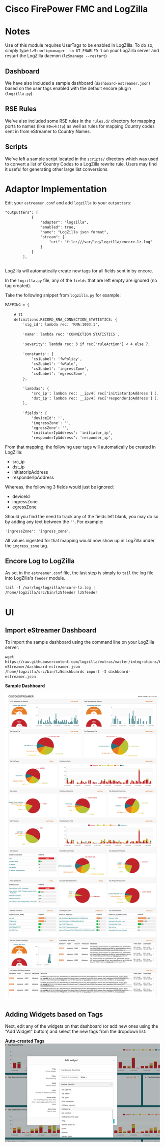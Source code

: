 # Cisco FirePower FMC and LogZilla

# Notes
Use of this module requires UserTags to be enabled in LogZIlla.
To do so, simply type `lz5configmanager -sb UT_ENABLED 1` on your LogZilla server and restart the LogZilla daemon (`lz5manage --restart`)


## Dashboard
We have also included a sample dashboard (`dashboard-estreamer.json`) based on the user tags enabled with the default encore plugin (`logzilla.py`).

## RSE Rules
We've also included some RSE rules in the `rules.d/` directory for mapping ports to names (like `80=>http`) as well as rules for mapping Country codes sent in from eStreamer to Country Names.

## Scripts
We've left a sample script located in the `scripts/` directory which was used to convert a list of Country Codes to a LogZilla rewrite rule. Users may find it useful for generating other large list conversions.


# Adaptor Implementation

Edit your `estreamer.conf` and add `logzilla` to your `outputters`:

```
"outputters": [
            {
                "adapter": "logzilla",
                "enabled": true,
                "name": "LogZilla json format",
                "stream": {
                    "uri": "file:///var/log/logzilla/encore-lz.log"
                }
            }
        ],
        
```
      
LogZilla will automatically create new tags for all fields sent in by encore. 

In the `logzilla.py` file, any of the `fields` that are left empty are ignored (no tag created).

Take the following snippet from `logzilla.py` for example:

```
MAPPING = {

    # 71
    definitions.RECORD_RNA_CONNECTION_STATISTICS: {
        'sig_id': lambda rec: 'RNA:1003:1',

        'name': lambda rec: 'CONNECTION STATISTICS',

        'severity': lambda rec: 3 if rec['ruleAction'] < 4 else 7,

        'constants': {
            'cs1Label': 'fwPolicy',
            'cs2Label': 'fwRule',
            'cs3Label': 'ingressZone',
            'cs4Label': 'egressZone',
        },

        'lambdas': {
            'src_ip': lambda rec: __ipv4( rec['initiatorIpAddress'] ),
            'dst_ip': lambda rec: __ipv4( rec['responderIpAddress'] ),
        },

        'fields': {
            'deviceId': '',
            'ingressZone': '',
            'egressZone': '',
            'initiatorIpAddress': 'initiator_ip',
            'responderIpAddress': 'responder_ip',
```

From that mapping, the following user tags will automatically be created in LogZilla:

* src_ip
* dst_ip
* initiatorIpAddress
* responderIpAddress

Whereas, the following 3 fields would just be ignored:

* deviceId
* ingressZone
* egressZone

Should you find the need to track any of the fields left blank, you may do so by adding any text between the `''`. For example:

```
'ingressZone': 'ingress_zone',
```

All values ingested for that mapping would now show up in LogZilla under the `ingress_zone` tag.

## Encore Log to LogZilla
As set in the `estreamer.conf` file, the last step is simply to `tail` the log file into LogZilla's `feeder` module.

```
tail -f /var/log/logzilla/encore-lz.log | /home/logzilla/src/bin/lz5feeder lz5feeder
```


# UI

## Import eStreamer Dashboard
To import the sample dashboard using the command line on your LogZilla server:

```
wget https://raw.githubusercontent.com/logzilla/extras/master/integrations/Cisco/FirePower-eStreamer/dashboard-estreamer.json
/home/logzilla/src/bin/lz5dashboards import -I dashboard-estreamer.json

```

**Sample Dashboard**

![estreamer-dashboard](images/cisco-fmc-dashboard.png)


## Adding Widgets based on Tags

Next, edit any of the widgets on that dashboard (or add new ones using the "Add Widget" button) and select the new tags from the dropdown list:

**Auto-created Tags**
![encore-tag-selection](images/widget-edit.png)



